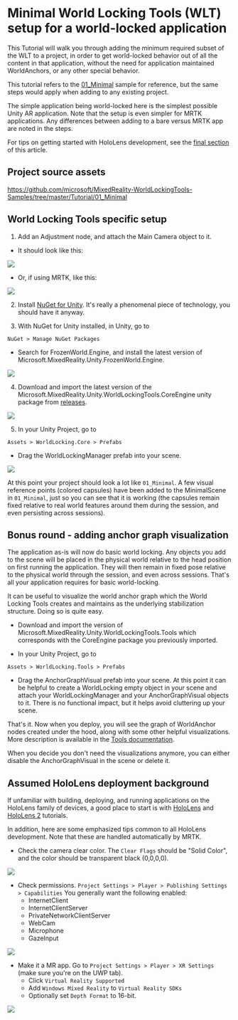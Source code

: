 
# Minimal World Locking Tools (WLT) setup for a world-locked application

This Tutorial will walk you through adding the minimum required subset of the WLT to a project, in order to get world-locked behavior out of all the content in that application, without the need for application maintained WorldAnchors, or any other special behavior.

This tutorial refers to the [01_Minimal](https://github.com/microsoft/MixedReality-WorldLockingTools-Samples/tree/master/Tutorial/01_Minimal) sample for reference, but the same steps would apply when adding to any existing project.

The simple application being world-locked here is the simplest possible Unity AR application. Note that the setup is even simpler for MRTK applications. Any differences between adding to a bare versus MRTK app are noted in the steps.

For tips on getting started with HoloLens development, see the [final section](#assumed-hololens-deployment-background) of this article.

## Project source assets

https://github.com/microsoft/MixedReality-WorldLockingTools-Samples/tree/master/Tutorial/01_Minimal

## World Locking Tools specific setup

1. Add an Adjustment node, and attach the Main Camera object to it.
  * It should look like this:

![](~/DocGen/Images/Minimal/Adjustment.png)

  * Or, if using MRTK, like this:

![](~/DocGen/Images/Minimal/AdjustMRTK.png)
 
2. Install [NuGet for Unity](https://github.com/GlitchEnzo/NuGetForUnity/releases). It's really a phenomenal piece of technology, you should have it anyway.

3. With NuGet for Unity installed, in Unity, go to 

`NuGet > Manage NuGet Packages`
 
  * Search for FrozenWorld.Engine, and install the latest version of Microsoft.MixedReality.Unity.FrozenWorld.Engine.
 
![](~/DocGen/Images/Minimal/NuGetFWE.png)

4. Download and import the latest version of the Microsoft.MixedReality.Unity.WorldLockingTools.CoreEngine unity package from [releases](https://github.com/microsoft/MixedReality-WorldLockingTools-Unity/releases).

![](~/DocGen/Images/Minimal/WLTReleases.png)

5. In your Unity Project, go to 

  `Assets > WorldLocking.Core > Prefabs`

  * Drag the WorldLockingManager prefab into your scene.

![](~/DocGen/Images/Minimal/WLTPrefab.png)

At this point your project should look a lot like `01_Minimal`. A few visual reference points (colored capsules) have been added to the MinimalScene in `01_Minimal`, just so you can see that it is working (the capsules remain fixed relative to real world features around them during the session, and even persisting across sessions).

## Bonus round - adding anchor graph visualization

The application as-is will now do basic world locking. Any objects you add to the scene will be placed in the physical world relative to the head position on first running the application. They will then remain in fixed pose relative to the physical world through the session, and even across sessions. That's all your application requires for basic world-locking.

It can be useful to visualize the world anchor graph which the World Locking Tools creates and maintains as the underlying stabilization structure. Doing so is quite easy.

* Download and import the  version of Microsoft.MixedReality.Unity.WorldLockingTools.Tools which corresponds with the CoreEngine package you previously imported.

* In your Unity Project, go to

`Assets > WorldLocking.Tools > Prefabs`

* Drag the AnchorGraphVisual prefab into your scene. At this point it can be helpful to create a WorldLocking empty object in your scene and attach your WorldLockingManager and your AnchorGraphVisual objects to it. There is no functional impact, but it helps avoid cluttering up your scene.

That's it. Now when you deploy, you will see the graph of WorldAnchor nodes created under the hood, along with some other helpful visualizations. More description is available in the [Tools documentation](https://microsoft.github.io/MixedReality-WorldLockingTools-Unity/DocGen/Documentation/HowTos/Tools.html#anchor-graph-visualization).

When you decide you don't need the visualizations anymore, you can either disable the AnchorGraphVisual in the scene or delete it. 

  ## Assumed HoloLens deployment background

If unfamiliar with building, deploying, and running applications on the HoloLens family of devices, a good place to start is with [HoloLens](https://docs.microsoft.com/en-us/windows/mixed-reality/holograms-100) and [HoloLens 2](https://docs.microsoft.com/en-us/windows/mixed-reality/mrlearning-base) tutorials. 

In addition, here are some emphasized tips common to all HoloLens development. Note that these are handled automatically by MRTK.

* Check the camera clear color. The `Clear Flags` should be "Solid Color", and the color should be transparent black (0,0,0,0).

![](~/DocGen/Images/Minimal/CameraClearColor.png)

* Check permissions. 
  `Project Settings > Player > Publishing Settings > Capabilities`
  You generally want the following enabled:
  * InternetClient
  * InternetClientServer
  * PrivateNetworkClientServer
  * WebCam
  * Microphone
  * GazeInput

![](~/DocGen/Images/Minimal/Permissions.png)

* Make it a MR app. Go to 
  `Project Settings > Player > XR Settings` (make sure you're on the UWP tab).
  * Click `Virtual Reality Supported`
  * Add `Windows Mixed Reality` to `Virtual Reality SDKs`
  * Optionally set `Depth Format` to 16-bit.

![](~/DocGen/Images/Minimal/XRSettings.png)

